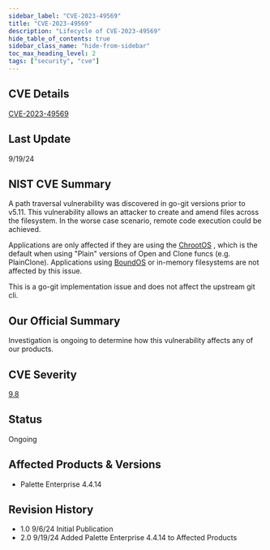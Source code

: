 ```yaml
---
sidebar_label: "CVE-2023-49569"
title: "CVE-2023-49569"
description: "Lifecycle of CVE-2023-49569"
hide_table_of_contents: true
sidebar_class_name: "hide-from-sidebar"
toc_max_heading_level: 2
tags: ["security", "cve"]
---
```


## CVE Details

[CVE-2023-49569](https://nvd.nist.gov/vuln/detail/CVE-2023-49569)

## Last Update

9/19/24

## NIST CVE Summary

A path traversal vulnerability was discovered in go-git versions prior to v5.11. This vulnerability allows an attacker
to create and amend files across the filesystem. In the worse case scenario, remote code execution could be achieved.

Applications are only affected if they are using the
[ChrootOS](https://pkg.go.dev/github.com/go-git/go-billy/v5/osfs#ChrootOS) , which is the default when using "Plain"
versions of Open and Clone funcs (e.g. PlainClone). Applications using
[BoundOS](https://pkg.go.dev/github.com/go-git/go-billy/v5/osfs#BoundOS) or in-memory filesystems are not affected by
this issue.

This is a go-git implementation issue and does not affect the upstream git cli.

## Our Official Summary

Investigation is ongoing to determine how this vulnerability affects any of our products.

## CVE Severity

[9.8](https://nvd.nist.gov/vuln/detail/CVE-2023-49569)

## Status

Ongoing

## Affected Products & Versions

- Palette Enterprise 4.4.14

## Revision History

- 1.0 9/6/24 Initial Publication
- 2.0 9/19/24 Added Palette Enterprise 4.4.14 to Affected Products

